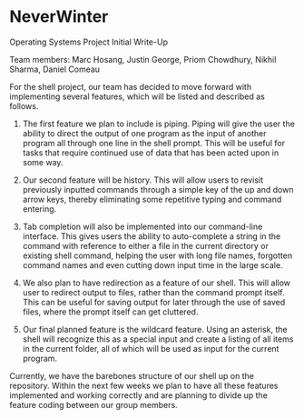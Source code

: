NeverWinter
===========

Operating Systems Project Initial Write-Up

Team members: Marc Hosang, Justin George, Priom Chowdhury, Nikhil Sharma, Daniel Comeau

For the shell project, our team has decided to move forward with implementing several features, which will be listed and described as follows.

1. The first feature we plan to include is piping. Piping will give the user the ability to direct the output of one program as the input of another program all through one line in the shell prompt. This will be useful for tasks that require continued use of data that has been acted upon in some way. 

2. Our second feature will be history. This will allow users to revisit previously inputted commands through a simple key of the up and down arrow keys, thereby eliminating some repetitive typing and command entering.

3. Tab completion will also be implemented into our command-line interface. This gives users the ability to auto-complete a string in the command with reference to either a file in the current directory or existing shell command, helping the user with long file names, forgotten command names and even cutting down input time in the large scale.

4. We also plan to have redirection as a feature of our shell. This will allow user to redirect output to files, rather than the command prompt itself. This can be useful for saving output for later through the use of saved files, where the prompt itself can get cluttered.

5. Our final planned feature is the wildcard feature. Using an asterisk, the shell will recognize this as a special input and create a listing of all items in the current folder, all of which will be used as input for the current program.

Currently, we have the barebones structure of our shell up on the repository. Within the next few weeks we plan to have all these features implemented and working correctly and are planning to divide up the feature coding between our group members. 


